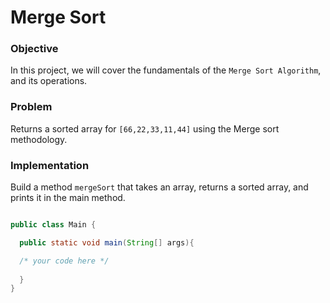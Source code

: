 # Merge Sort


### Objective

In this project, we will cover the fundamentals of the `Merge Sort Algorithm`, and its operations.

### Problem

Returns a sorted array for `[66,22,33,11,44]` using the Merge sort methodology.

### Implementation

Build a method `mergeSort` that takes an array, returns a sorted array, and prints it in the main method.

```java

public class Main {

  public static void main(String[] args){

  /* your code here */
	
  }
}
```
